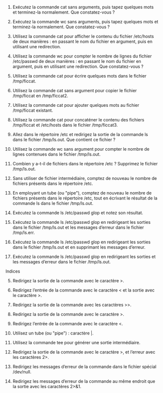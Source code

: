 
1. Exécutez la commande cat sans arguments, puis tapez quelques mots et terminez-la normalement. Que constatez-vous ?

2. Exécutez la commande wc sans arguments, puis tapez quelques mots et terminez-la normalement. Que constatez-vous ?

3. Utilisez la commande cat pour afficher le contenu du fichier /etc/hosts de deux manières : en passant le nom du fichier en argument, puis en utilisant une redirection.

4. Utilisez la commande wc pour compter le nombre de lignes du fichier /etc/passwd de deux manières : en passant le nom du fichier en argument, puis en utilisant une redirection. Que constatez-vous ?

5. Utilisez la commande cat pour écrire quelques mots dans le fichier /tmp/ficcat.

6. Utilisez la commande cat sans argument pour copier le fichier /tmp/ficcat en /tmp/ficcat2.

7. Utilisez la commande cat pour ajouter quelques mots au fichier /tmp/ficcat existant.

8. Utilisez la commande cat pour concaténer le contenu des fichiers /tmp/ficcat et /etc/hosts dans le fichier /tmp/ficcat3.

9. Allez dans le répertoire /etc et redirigez la sortie de la commande ls dans le fichier /tmp/ls.out. Que contient ce fichier ?

10. Utilisez la commande wc sans argument pour compter le nombre de lignes contenues dans le fichier /tmp/ls.out.

11. Combien y a-t-il de fichiers dans le répertoire /etc ? Supprimez le fichier /tmp/ls.out.

12. Sans utiliser de fichier intermédiaire, comptez de nouveau le nombre de fichiers présents dans le répertoire /etc.

13. En employant un tube (ou "pipe"), comptez de nouveau le nombre de fichiers présents dans le répertoire /etc, tout en écrivant le résultat de la commande ls dans le fichier /tmp/ls.out.

14. Exécutez la commande ls /etc/passwd glop et notez son résultat.

15. Exécutez la commande ls /etc/passwd glop en redirigeant les sorties dans le fichier /tmp/ls.out et les messages d’erreur dans le fichier /tmp/ls.err.

16. Exécutez la commande ls /etc/passwd glop en redirigeant les sorties dans le fichier /tmp/ls.out et en supprimant les messages d’erreur.

17. Exécutez la commande ls /etc/passwd glop en redirigeant les sorties et les messages d’erreur dans le fichier /tmp/ls.out.

Indices

5. Redirigez la sortie de la commande avec le caractère >.

6. Redirigez l’entrée de la commande avec le caractère < et la sortie avec le caractère >.

7. Redirigez la sortie de la commande avec les caractères >>.

8. Redirigez la sortie de la commande avec le caractère >.

10. Redirigez l’entrée de la commande avec le caractère <.

12. Utilisez un tube (ou "pipe") : caractère |.

13. Utilisez la commande tee pour générer une sortie intermédiaire.

15. Redirigez la sortie de la commande avec le caractère >, et l’erreur avec les caractères 2>.

16. Redirigez les messages d’erreur de la commande dans le fichier spécial /dev/null.

17. Redirigez les messages d’erreur de la commande au même endroit que la sortie avec les caractères 2>&1.